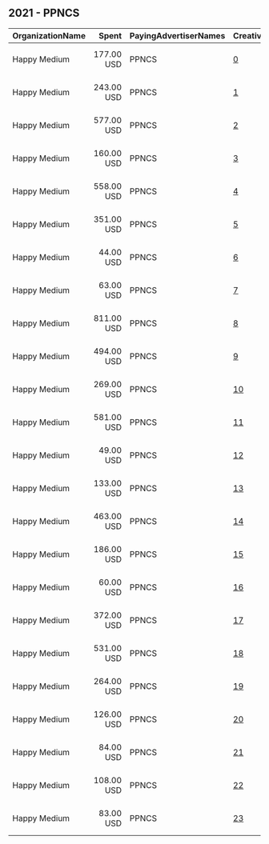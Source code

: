 ## 2021 - PPNCS 
|OrganizationName|Spent|PayingAdvertiserNames|CreativeUrls|Impressions|Genders|AgeBrackets|CountryCodes|BillingAddresses|CandidateBallotInformation|
|:---|---:|:---|:---|---:|:---|:---|:---|:---|:---|
|Happy Medium|177.00 USD|PPNCS|[0](https://www.snap.com/political-ads/asset/13b9b0c44aac624e421457e0eae01717688aafa95f448e3913a2f7e982cadf42?mediaType=jpg)|26,544||18-24|united states|"104 SW 4th St,, Des Moines,50309,US"||
|Happy Medium|243.00 USD|PPNCS|[1](https://www.snap.com/political-ads/asset/8bf22f1d2a1ba20c4fcc1abf7eda657f775b711b1e2188ba6ca1b285a7194193?mediaType=jpg)|36,623||18-24|united states|"104 SW 4th St,, Des Moines,50309,US"||
|Happy Medium|577.00 USD|PPNCS|[2](https://www.snap.com/political-ads/asset/8bf22f1d2a1ba20c4fcc1abf7eda657f775b711b1e2188ba6ca1b285a7194193?mediaType=jpg)|145,932||18-24|united states|"104 SW 4th St,, Des Moines,50309,US"||
|Happy Medium|160.00 USD|PPNCS|[3](https://www.snap.com/political-ads/asset/8bf22f1d2a1ba20c4fcc1abf7eda657f775b711b1e2188ba6ca1b285a7194193?mediaType=jpg)|23,097||18-24|united states|"104 SW 4th St,, Des Moines,50309,US"||
|Happy Medium|558.00 USD|PPNCS|[4](https://www.snap.com/political-ads/asset/cde87d7f290674091ab9ec2b34f7d1fd39c7afb5ad48f6d4a99c77fce36780b6?mediaType=jpg)|97,589||18-24|united states|"104 SW 4th St,, Des Moines,50309,US"||
|Happy Medium|351.00 USD|PPNCS|[5](https://www.snap.com/political-ads/asset/1e7aec0c95fc903eb974a5bde2557bd7df23f458f8930a92866cb04efd41c1da?mediaType=jpg)|63,781||18-24|united states|"104 SW 4th St,, Des Moines,50309,US"||
|Happy Medium|44.00 USD|PPNCS|[6](https://www.snap.com/political-ads/asset/cde87d7f290674091ab9ec2b34f7d1fd39c7afb5ad48f6d4a99c77fce36780b6?mediaType=jpg)|4,194||18-24|united states|"104 SW 4th St,, Des Moines,50309,US"||
|Happy Medium|63.00 USD|PPNCS|[7](https://www.snap.com/political-ads/asset/13b9b0c44aac624e421457e0eae01717688aafa95f448e3913a2f7e982cadf42?mediaType=jpg)|6,376||18-24|united states|"104 SW 4th St,, Des Moines,50309,US"||
|Happy Medium|811.00 USD|PPNCS|[8](https://www.snap.com/political-ads/asset/8bf22f1d2a1ba20c4fcc1abf7eda657f775b711b1e2188ba6ca1b285a7194193?mediaType=jpg)|154,818||18-24|united states|"104 SW 4th St,, Des Moines,50309,US"||
|Happy Medium|494.00 USD|PPNCS|[9](https://www.snap.com/political-ads/asset/13b9b0c44aac624e421457e0eae01717688aafa95f448e3913a2f7e982cadf42?mediaType=jpg)|78,810||18-24|united states|"104 SW 4th St,, Des Moines,50309,US"||
|Happy Medium|269.00 USD|PPNCS|[10](https://www.snap.com/political-ads/asset/13b9b0c44aac624e421457e0eae01717688aafa95f448e3913a2f7e982cadf42?mediaType=jpg)|65,925||18-24|united states|"104 SW 4th St,, Des Moines,50309,US"||
|Happy Medium|581.00 USD|PPNCS|[11](https://www.snap.com/political-ads/asset/1e7aec0c95fc903eb974a5bde2557bd7df23f458f8930a92866cb04efd41c1da?mediaType=jpg)|121,873||18-24|united states|"104 SW 4th St,, Des Moines,50309,US"||
|Happy Medium|49.00 USD|PPNCS|[12](https://www.snap.com/political-ads/asset/cde87d7f290674091ab9ec2b34f7d1fd39c7afb5ad48f6d4a99c77fce36780b6?mediaType=jpg)|12,513||18-24|united states|"104 SW 4th St,, Des Moines,50309,US"||
|Happy Medium|133.00 USD|PPNCS|[13](https://www.snap.com/political-ads/asset/13b9b0c44aac624e421457e0eae01717688aafa95f448e3913a2f7e982cadf42?mediaType=jpg)|30,602||18-24|united states|"104 SW 4th St,, Des Moines,50309,US"||
|Happy Medium|463.00 USD|PPNCS|[14](https://www.snap.com/political-ads/asset/cde87d7f290674091ab9ec2b34f7d1fd39c7afb5ad48f6d4a99c77fce36780b6?mediaType=jpg)|114,337||18-24|united states|"104 SW 4th St,, Des Moines,50309,US"||
|Happy Medium|186.00 USD|PPNCS|[15](https://www.snap.com/political-ads/asset/1e7aec0c95fc903eb974a5bde2557bd7df23f458f8930a92866cb04efd41c1da?mediaType=jpg)|35,719||18-24|united states|"104 SW 4th St,, Des Moines,50309,US"||
|Happy Medium|60.00 USD|PPNCS|[16](https://www.snap.com/political-ads/asset/8bf22f1d2a1ba20c4fcc1abf7eda657f775b711b1e2188ba6ca1b285a7194193?mediaType=jpg)|15,161||18-24|united states|"104 SW 4th St,, Des Moines,50309,US"||
|Happy Medium|372.00 USD|PPNCS|[17](https://www.snap.com/political-ads/asset/13b9b0c44aac624e421457e0eae01717688aafa95f448e3913a2f7e982cadf42?mediaType=jpg)|59,275||18-24|united states|"104 SW 4th St,, Des Moines,50309,US"||
|Happy Medium|531.00 USD|PPNCS|[18](https://www.snap.com/political-ads/asset/cde87d7f290674091ab9ec2b34f7d1fd39c7afb5ad48f6d4a99c77fce36780b6?mediaType=jpg)|74,869||18-24|united states|"104 SW 4th St,, Des Moines,50309,US"||
|Happy Medium|264.00 USD|PPNCS|[19](https://www.snap.com/political-ads/asset/8bf22f1d2a1ba20c4fcc1abf7eda657f775b711b1e2188ba6ca1b285a7194193?mediaType=jpg)|29,282||18-24|united states|"104 SW 4th St,, Des Moines,50309,US"||
|Happy Medium|126.00 USD|PPNCS|[20](https://www.snap.com/political-ads/asset/1e7aec0c95fc903eb974a5bde2557bd7df23f458f8930a92866cb04efd41c1da?mediaType=jpg)|19,218||18-24|united states|"104 SW 4th St,, Des Moines,50309,US"||
|Happy Medium|84.00 USD|PPNCS|[21](https://www.snap.com/political-ads/asset/1e7aec0c95fc903eb974a5bde2557bd7df23f458f8930a92866cb04efd41c1da?mediaType=jpg)|9,018||18-24|united states|"104 SW 4th St,, Des Moines,50309,US"||
|Happy Medium|108.00 USD|PPNCS|[22](https://www.snap.com/political-ads/asset/cde87d7f290674091ab9ec2b34f7d1fd39c7afb5ad48f6d4a99c77fce36780b6?mediaType=jpg)|16,851||18-24|united states|"104 SW 4th St,, Des Moines,50309,US"||
|Happy Medium|83.00 USD|PPNCS|[23](https://www.snap.com/political-ads/asset/1e7aec0c95fc903eb974a5bde2557bd7df23f458f8930a92866cb04efd41c1da?mediaType=jpg)|21,919||18-24|united states|"104 SW 4th St,, Des Moines,50309,US"||
